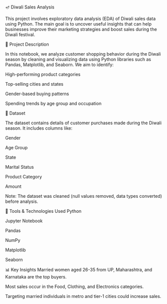 🪔 Diwali Sales Analysis

This project involves exploratory data analysis (EDA) of Diwali sales data using Python. The main goal is to uncover useful insights that can help businesses improve their marketing strategies and boost sales during the Diwali festival.

📌 Project Description

In this notebook, we analyze customer shopping behavior during the Diwali season by cleaning and visualizing data using Python libraries such as Pandas, Matplotlib, and Seaborn. We aim to identify:

High-performing product categories

Top-selling cities and states

Gender-based buying patterns

Spending trends by age group and occupation

📁 Dataset

The dataset contains details of customer purchases made during the Diwali season. It includes columns like:

Gender

Age Group

State

Marital Status

Product Category

Amount

Note: The dataset was cleaned (null values removed, data types converted) before analysis.

🧰 Tools & Technologies Used
Python

Jupyter Notebook

Pandas

NumPy

Matplotlib

Seaborn

📊 Key Insights
Married women aged 26-35 from UP, Maharashtra, and Karnataka are the top buyers.

Most sales occur in the Food, Clothing, and Electronics categories.

Targeting married individuals in metro and tier-1 cities could increase sales.